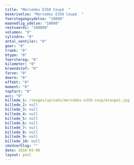 ```yaml
---
title: "Mercedes E350 Coupé  "
beskrivelse: "Mercedes E350 Coupé  "
foerstegangsydelse: "10000"
maanedlig_ydelse: "10000"
restvaerdi: "100000"
volumen: "0"
cylindre: "0"
antal_ventiler: "0"
gear: "0"
traek: "0"
btype: "0"
foerstereg: "0"
kilometer: "0"
braendstof: "0"
farve: "0"
doere: "0"
effekt: "0"
moment: "0"
topfart: "0"
acc: "0"
billede_1: /images/uploads/mercedes-e350-coup/ecoupe1.jpg
billede_2: null
billede_3: null
billede_4: null
billede_5: null
billede_6: null
billede_7: null
billede_8: null
billede_9: null
billede_10: null
cmsUserSlug: ""
date: 2016-03-08 
layout: post
---
```


